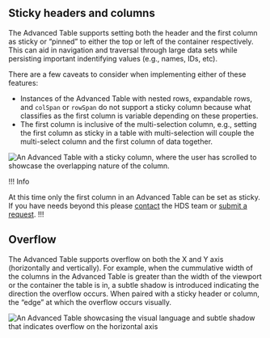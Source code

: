 ## Sticky headers and columns

The Advanced Table supports setting both the header and the first column as sticky or “pinned” to either the top or left of the container respectively. This can aid in navigation and traversal through large data sets while persisting important indentifying values (e.g., names, IDs, etc).

There are a few caveats to consider when implementing either of these features:

- Instances of the Advanced Table with nested rows, expandable rows, and `colSpan` or `rowSpan` do not support a sticky column because what classifies as the first column is variable depending on these properties.
- The first column is inclusive of the multi-selection column, e.g., setting the first column as sticky in a table with multi-selection will couple the multi-select column and the first column of data together.

![An Advanced Table with a sticky column, where the user has scrolled to showcase the overlapping nature of the column.](/assets/components/table/advanced-table/advanced-table-sticky-column.png)

!!! Info

At this time only the first column in an Advanced Table can be set as sticky. If you have needs beyond this please [contact](/about/support) the HDS team or [submit a request](https://go.hashi.co/hds-support).
!!!

## Overflow

The Advanced Table supports overflow on both the X and Y axis (horizontally and vertically). For example, when the cummulative width of the columns in the Advanced Table is greater than the width of the viewport or the container the table is in, a subtle shadow is introduced indicating the direction the overflow occurs. When paired with a sticky header or column, the “edge” at which the overflow occurs visually.

![An Advanced Table showcasing the visual language and subtle shadow that indicates overflow on the horizontal axis](/assets/components/table/advanced-table/advanced-table-horizontal-overflow.png)